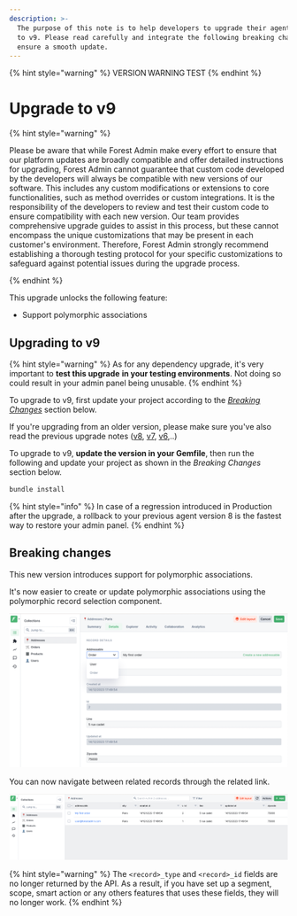 ```yaml
---
description: >-
  The purpose of this note is to help developers to upgrade their agent from v8
  to v9. Please read carefully and integrate the following breaking changes to
  ensure a smooth update.​
---
```


{% hint style="warning" %}
VERSION WARNING TEST
{% endhint %}

# Upgrade to v9

{% hint style="warning" %}

Please be aware that while Forest Admin make every effort to ensure that our platform updates are broadly compatible and offer detailed instructions for upgrading, Forest Admin cannot guarantee that custom code developed by the developers will always be compatible with new versions of our software. This includes any custom modifications or extensions to core functionalities, such as method overrides or custom integrations. It is the responsibility of the developers to review and test their custom code to ensure compatibility with each new version. Our team provides comprehensive upgrade guides to assist in this process, but these cannot encompass the unique customizations that may be present in each customer's environment. Therefore, Forest Admin strongly recommend establishing a thorough testing protocol for your specific customizations to safeguard against potential issues during the upgrade process.

{% endhint %}

This upgrade unlocks the following feature:

* Support polymorphic associations

## Upgrading to v9

{% hint style="warning" %}
As for any dependency upgrade, it's very important to **test this upgrade** **in your testing environments**. Not doing so could result in your admin panel being unusable.
{% endhint %}

To upgrade to v9, first update your project according to the [_Breaking Changes_](../upgrade-notes-rails/upgrade-to-v9.md#breaking-changes) section below.&#x20;

If you're upgrading from an older version, please make sure you've also read the previous upgrade notes ([v8](upgrade-to-v8.md), [v7](upgrade-to-v7.md), [v6](upgrade-to-v6.md),..)

To upgrade to v9, **update the version in your Gemfile**, then run the following and update your project as shown in the _Breaking Changes_ section below.

```bash
bundle install
```

{% hint style="info" %}
In case of a regression introduced in Production after the upgrade, a rollback to your previous agent version 8 is the fastest way to restore your admin panel.
{% endhint %}

## Breaking changes

This new version introduces support for polymorphic associations.

It's now easier to create or update polymorphic associations using the polymorphic record selection component.

![](<../../../.gitbook/assets/polymorphic-association.png>)

You can now navigate between related records through the related link.

![](<../../../.gitbook/assets/polymorphic-association-2.png>)

{% hint style="warning" %}
The ```<record>_type``` and ```<record>_id``` fields are no longer returned by the API. As a result, if you have set up a segment, scope, smart action or any others features that uses these fields, they will no longer work.
{% endhint %}
